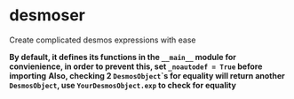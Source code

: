 # desmoser
Create complicated desmos expressions with ease

 **By default, it defines its functions in the `__main__` module for convienience, in order to prevent this, set `_noautodef = True` before importing**
 **Also, checking 2 `DesmosObject`\`s for equality will return another `DesmosObject`, use `YourDesmosObject.exp` to check for equality** 
